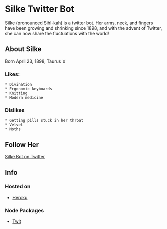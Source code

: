 # Silke Twitter Bot
Silke (pronounced Sihl-kah) is a twitter bot. Her arms, neck, and fingers have been growing and shrinking since 1898, and with the advent of Twitter, she can now share the fluctuations with the world! 
## About Silke
Born April 23, 1898, Taurus ♉
### Likes: 
    * Divination
    * Ergonomic keyboards
    * Knitting
    * Modern medicine
### Dislikes
    * Getting pills stuck in her throat
    * Velvet
    * Moths
## Follow Her
[Silke Bot on Twitter](https://twitter.com/silkebot "Hallo, Silke!")
## Info
### Hosted on
* [Heroku](https://heroku.com/ "Heroku")
### Node Packages
* [Twit](https://www.npmjs.com/package/twit "Twit npm package")